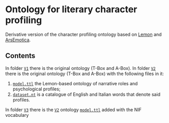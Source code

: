 # Ontology for literary character profiling

Derivative version of the character profiling ontology based on [Lemon](https://lemon-model.net/) and [ArsEmotica](http://www.di.unito.it/~patti/arsemotica.htm).

## Contents
In folder [`V1`](./V1) there is the original ontology (T-Box and A-Box). In folder [`V2`](./V2) there is the original ontology (T-Box and A-Box) with the following files in it:

1. [`model.ttl`](model.ttl) the Lemon-based ontology of narrative roles and psychological profiles;
1. [`dataset.nt`](dataset.nt) is a catalogue of English and Italian words that denote said profiles.

In folder [`V3`](./V3) there is the [`V2`](./V2) ontology [`model.ttl`](model.ttl) added with the NIF vocabulary

